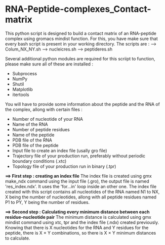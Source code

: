 # RNA-Peptide-complexes_Contact-matrix

This python script is designed to build a contact matrix of an RNA-peptide complex using gromacs mindist function. For this, you have make sure that every bash script is present in your working directory.
The scripts are : 
  --> Colum_NX_NY.sh 
  --> nucleicres.sh 
  --> peptideres.sh

Several additional python modules are required for this scriipt to function, please make sure all of these are installed : 
- Subprocess
- NumPy
- Shutil
- Matplotlib
- itertools

You will have to provide some information about the peptide and the RNA of the complex, allong with certain files :
- Number of nucleotide of your RNA
- Name of the RNA
- Number of peptide residues
- Name of the peptide
- PDB file of the RNA
- PDB file of the peptide
- Input file to create an index file (usally gro file)
- Trajectory file of your production run, preferably without periodic boundary conditions (.xtc)
- Topology file of your production run in binary (.tpr)

**==> First step : creating an index file**
The index file is created using gmx make_ndx command using the input file (.gro), the output file is named 'res_index.ndx'.
It uses the 'for...in' loop inside an other one.
The index file created with this script contains all nucleotides of the RNA named N1 to NX, X being the number of nucleotides, allong with all peptide residues named P1 to PY, Y being the number of residues.

**==> Second step : Calculating every minimum distance between each residue-nucleotide pair**
The minimum distance is calculated using gmx mindist command using xtc, tpr and the index file (.ndx) created previously.
Knowing that there is X nucleotides for the RNA and Y residues for the peptide, there is X 	&times; Y combinations, so there is X &times; Y minimum distances to calculate.


